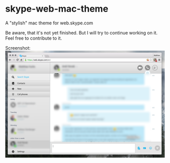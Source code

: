 # skype-web-mac-theme
A "stylish" mac theme for web.skype.com

Be aware, that it's not yet finished. But I will try to continue working on it. Feel free to contribute to it.

Screenshot: 
![alt Screenshot](https://raw.githubusercontent.com/mojo2012/skype-web-mac-theme/master/res/screenshot.png "Screenshot")
